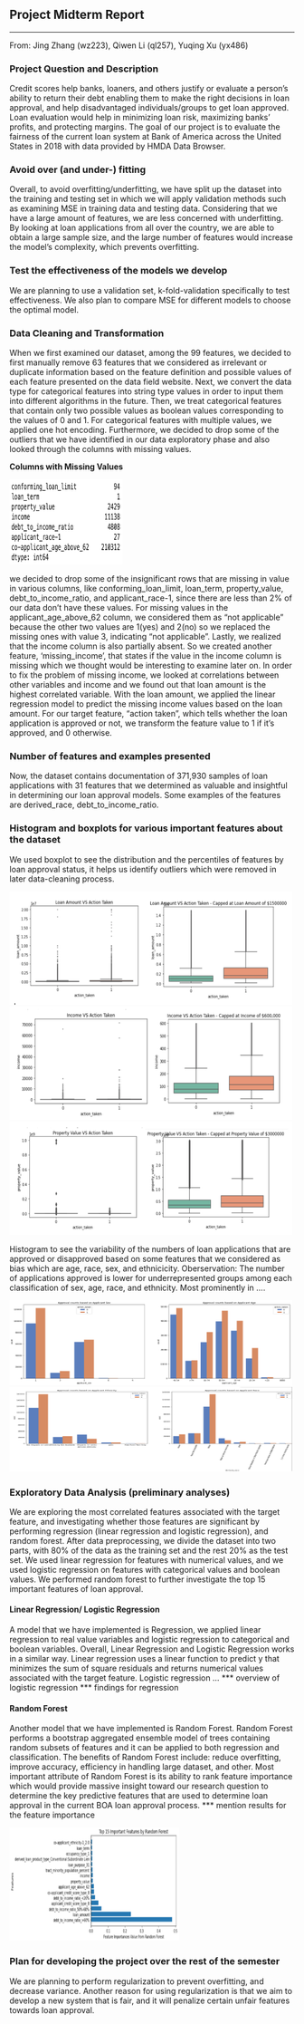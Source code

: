 ## Project Midterm Report
--- 
From: Jing Zhang (wz223), Qiwen Li (ql257), Yuqing Xu (yx486)

### Project Question and Description

Credit scores help banks, loaners, and others justify or evaluate a person’s ability to return their debt enabling them to make the right decisions in loan approval, and help disadvantaged individuals/groups to get loan approved. Loan evaluation would help in minimizing loan risk, maximizing banks’ profits, and protecting margins. The goal of our project is to evaluate the fairness of the current loan system at Bank of America across the United States in 2018 with data provided by HMDA Data Browser.
### Avoid over (and under-) fitting

Overall, to avoid overfitting/underfitting, we have split up the dataset into the training and testing set in which we will apply validation methods such as examining MSE in training data and testing data.
Considering that we have a large amount of features, we are less concerned with underfitting. By looking at loan applications from all over the country, we are able to obtain a large sample size, and the large number of features would increase the model’s complexity, which prevents overfitting.
### Test the effectiveness of the models we develop

We are planning to use a validation set, k-fold-validation specifically to test effectiveness. We also plan to compare MSE for different models to choose the optimal model.
### Data Cleaning and Transformation

When we first examined our dataset, among the 99 features, we decided to first manually remove 63 features that we considered as irrelevant or duplicate information based on the feature definition and possible values of each feature presented on the data field website.
Next, we convert the data type for categorical features into string type values in order to input them into different algorithms in the future. Then, we treat categorical features that contain only two possible values as boolean values corresponding to the values of 0 and 1. For categorical features with multiple values, we applied one hot encoding. Furthermore, we decided to drop some of the outliers that we have identified in our data exploratory phase and also looked through the columns with missing values.

 **Columns with Missing Values**

<img src=images/missing.png width="200" height="150">


we decided to drop some of the insignificant rows that are missing in value in various columns, like conforming_loan_limit, loan_term, property_value, debt_to_income_ratio, and applicant_race-1, since there are less than 2% of our data don’t have these values. For missing values in the applicant_age_above_62 column, we considered them as “not applicable” because the other two values are 1(yes) and 2(no) so we replaced the missing ones with value 3, indicating “not applicable”. Lastly, we realized that the income column is also partially absent. So we created another feature, ‘missing_income’, that states if the value in the income column is missing which we thought would be interesting to examine later on. In order to fix the problem of missing income, we looked at correlations between other variables and income and we found out that loan amount is the highest correlated variable. With the loan amount, we applied the linear regression model to predict the missing income values based on the loan amount. 
For our target feature, “action taken”, which tells whether the loan application is approved or not, we transform the feature value to 1 if it’s approved, and 0 otherwise.

### Number of features and examples presented

Now, the dataset contains documentation of 371,930 samples of loan applications with 31 features that we determined as valuable and insightful in determining our loan approval models. Some examples of the features are derived_race, debt_to_income_ratio. 

### Histogram and boxplots for various important features about the dataset

We used boxplot to see the distribution and the percentiles of features by loan approval status, it helps us identify outliers which were removed in later data-cleaning process.

<img src=images/loan.png width="500" height="200">
<img src=images/income.png width="500" height="200">
<img src=images/property.png width="500" height="200">



Histogram to see the variability of the numbers of loan applications that are approved or disapproved based on some features that we considered as bias which are age, race, sex, and ethnicicity. 
Oberservation: The number of applications approved is lower for underrepresented groups among each classification of sex, age, race, and ethnicity. Most prominently in ….


<img src=images/hist1.png width="500" height="150">
<img src=images/hist2.png width="500" height="150">





### Exploratory Data Analysis (preliminary analyses)

We are exploring the most correlated features associated with the target feature, and investigating whether those features are significant by performing regression (linear regression and logistic regression), and random forest. 
After data preprocessing, we divide the dataset into two parts, with 80% of the data as the training set and the rest 20% as the test set.  We used linear regression for features with  numerical values, and we used logistic regression on features with categorical values and boolean values. 
We performed random forest to further investigate the top 15 important features of loan approval.

#### Linear Regression/ Logistic Regression
A model that we have implemented is Regression, we applied linear regression to real value variables and logistic regression to categorical and boolean variables. Overall, Linear Regression and Logistic Regression works in a similar way. Linear regression uses a linear function to predict y that minimizes the sum of square residuals and returns numerical values associated with the target feature. Logistic regression … 
*** overview of logistic regression
*** findings for regression

#### Random Forest
Another model that we have implemented is Random Forest. Random Forest performs a bootstrap aggregated ensemble model of trees containing random subsets of features and it can be applied to both regression and classification. The benefits of Random Forest include: reduce overfitting, improve accuracy, efficiency in handling large dataset, and other. Most important attribute of Random Forest is its ability to rank feature importance which would provide massive insight toward our research question to determine the key predictive features that are used to determine loan approval in the current BOA loan approval process.
*** mention results for the feature importance

<img src=images/randomforest.png width="300" height="200">


### Plan for developing the project over the rest of the semester

We are planning to perform regularization to prevent overfitting, and decrease variance. Another reason for using regularization is that we aim to develop a new system that is fair, and it will penalize certain unfair features towards loan approval.




